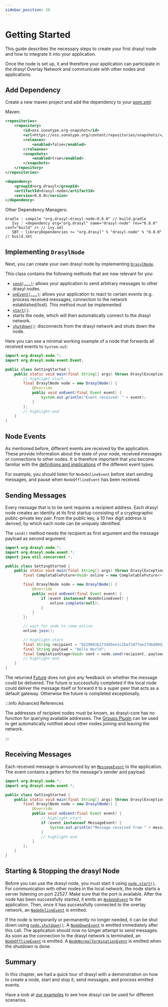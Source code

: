 ```yaml
---
sidebar_position: 20
---
```

# Getting Started

This guide describes the necessary steps to create your first drasyl node and how to integrate it into your application.

Once the node is set up, it and therefore your application can participate in the drasyl Overlay Network and communicate with other nodes and applications.

## Add Dependency

Create a new maven project and add the dependency to your [pom.xml](http://maven.apache.org/pom.html):

Maven:

```xml title="pom.xml"
<repositories>
    <repository>
        <id>oss.sonatype.org-snapshot</id>
        <url>https://oss.sonatype.org/content/repositories/snapshots/</url>
        <releases>
            <enabled>false</enabled>
        </releases>
        <snapshots>
            <enabled>true</enabled>
        </snapshots>
    </repository>
</repositories>
```

```xml title="pom.xml"
<dependency>
    <groupId>org.drasyl</groupId>
    <artifactId>drasyl-node</artifactId>
    <version>0.8.0</version>
</dependency>
```

Other Dependency Managers:

```
Gradle : compile "org.drasyl:drasyl-node:0.8.0" // build.gradle 
   Ivy : <dependency org="org.drasyl" name="drasyl-node" rev="0.8.0" conf="build" /> // ivy.xml
   SBT : libraryDependencies += "org.drasyl" % "drasyl-node" % "0.8.0" // build.sbt
```

## Implementing `DrasylNode`

Next, you can create your own drasyl node by implementing [`DrasylNode`](https://api.drasyl.org/master/org/drasyl/node/DrasylNode.html).

This class contains the following methods that are now relevant for you:

* [`send(...)`](https://api.drasyl.org/master/org/drasyl/node/DrasylNode.html#send(java.lang.String,java.lang.Object)):
  allows your application to send arbitrary messages to other drasyl nodes.
* [`onEvent(...)`](https://api.drasyl.org/master/org/drasyl/node/DrasylNode.html#onEvent(org.drasyl.node.event.Event)):
  allows your application to react to certain events (e.g. process received messages, connection to the network established/lost). This method must be implemented.
* [`start()`](https://api.drasyl.org/master/org/drasyl/node/DrasylNode.html#start()):
* starts the node, which will then automatically connect to the drasyl network.
* [`shutdown()`](https://api.drasyl.org/master/org/drasyl/node/DrasylNode.html#shutdown()):
  disconnects from the drasyl network and shuts down the node.
 
Here you can see a minimal working example of a node that forwards all received events to `System.out`:

```java title="GettingStarted.java"
import org.drasyl.node.*;
import org.drasyl.node.event.Event;

public class GettingStarted {
    public static void main(final String[] args) throws DrasylException {
        // highlight-start
        final DrasylNode node = new DrasylNode() {
            @Override
            public void onEvent(final Event event) {
                System.out.println("Event received: " + event);
            }
        };
        // highlight-end
    }
}
```

## Node Events

As mentioned before, different events are received by the application.
These provide information about the state of your node, received messages or connections to other nodes.
It is therefore important that you become familiar with the [definitions and implications](https://api.drasyl.org/master/org/drasyl/node/event/package-summary.html) of the different event types.

For example, you should listen for `NodeOnlineEvent` before start sending messages, and pause when `NodeOfflineEvent` has been received.

## Sending Messages

Every message that is to be sent requires a recipient address.
Each drasyl node creates an identity at its first startup consisting of a cryptographic public-private key pair.
From the public key, a 10 hex digit address is derived, by which each node can be uniquely identified.

The `send()` method needs the recipient as first argument and the message payload as second argument.

```java title="GettingStarted.java"
import org.drasyl.node.*;
import org.drasyl.node.event.*;
import java.util.concurrent.*;

public class GettingStarted {
    public static void main(final String[] args) throws DrasylException {
        final CompletableFuture<Void> online = new CompletableFuture<>();

        final DrasylNode node = new DrasylNode() {
            @Override
            public void onEvent(final Event event) {
                if (event instanceof NodeOnlineEvent) {
                    online.complete(null);
                }
            }
        };

        // wait for node to come online
        online.join();

        // highlight-start
        final String recipient = "0229041b273dd5ee1c2bef2d77ae17dbd00d2f0a2e939e22d42ef1c4bf05147ea9";
        final String payload = "Hello World";
        final CompletionStage<Void> sent = node.send(recipient, payload);
        // highlight-end
    }
}
```

The returned [Future](https://www.baeldung.com/java-completablefuture) does not give any feedback on whether the message could be delivered. 
The future is successfully completed if the local node could deliver the message itself or forward it to a super peer that acts as a default gateway.
Otherwise the future is completed exceptionally.

:::info Advanced References
    
The addresses of recipient nodes must be known, as drasyl-core has no function for querying available addresses.
The [Groups Plugin](plugins/groups.md) can be used to get automatically notified about other nodes joining and leaving the network.

:::

## Receiving Messages

Each received message is announced by an [`MessageEvent`](https://api.drasyl.org/master/org/drasyl/node/event/MessageEvent.html) to the application.
The event contains a getters for the message's sender and payload.

```java title="GettingStarted.java"
import org.drasyl.node.*;
import org.drasyl.node.event.*;

public class GettingStarted {
    public static void main(final String[] args) throws DrasylException {
        final DrasylNode node = new DrasylNode() {
            @Override
            public void onEvent(final Event event) {
                // highlight-start
                if (event instanceof MessageEvent) {
                    System.out.println("Message received from " + message.getSender() + " with payload " + message.getPayload());
                }
                // highlight-end
            }
        };
    }
}
```

## Starting & Stopping the drasyl Node

Before you can use the drasyl node, you must start it using [`node.start()`](https://api.drasyl.org/master/org/drasyl/node/DrasylNode.html#start()).
For communication with other nodes in the local network, the node starts a server listening on port 22527.
Make sure that the port is available. After the node has been successfully started, it emits an [`NodeUpEvent`](https://api.drasyl.org/master/org/drasyl/node/event/NodeUpEvent.html) to the application.
Then, once it has successfully connected to the overlay network, an [`NodeOnlineEvent`](https://api.drasyl.org/master/org/drasyl/node/event/NodeOnlineEvent.html) is emitted.

If the node is temporarily or permanently no longer needed, it can be shut down using [`node.shutdown()`](https://api.drasyl.org/master/org/drasyl/node/DrasylNode.html#shutdown()).
A [`NodeDownEvent`](https://api.drasyl.org/master/org/drasyl/node/event/NodeDownEvent.html) is emitted immediately after this call. The application should now no longer attempt to send messages.
As soon as the connection to the drasyl network is terminated, an [`NodeOfflineEvent`](https://api.drasyl.org/master/org/drasyl/node/event/NodeOfflineEvent.html) is emitted.
A [`NodeNormalTerminationEvent`](https://api.drasyl.org/master/org/drasyl/node/event/NodeNormalTerminationEvent.html) is emitted when the shutdown is done.

## Summary

In this chapter, we had a quick tour of drasyl with a demonstration on how to create a node, start and stop it, send messages, and process emitted events.

Have a look at [our examples](https://github.com/drasyl-overlay/drasyl/tree/master/drasyl-examples) to see how drasyl can be used for different scenarios.
